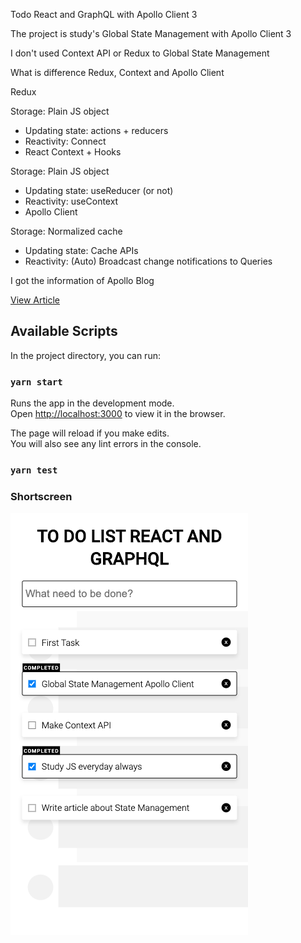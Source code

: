 Todo React and GraphQL with Apollo Client 3

The project is study's Global State Management with Apollo Client 3

I don't used Context API or Redux to Global State Management

What is difference Redux, Context and Apollo Client


Redux

Storage: Plain JS object
- Updating state: actions + reducers
- Reactivity: Connect
- React Context + Hooks

Storage: Plain JS object
- Updating state: useReducer (or not)
- Reactivity: useContext
- Apollo Client

Storage: Normalized cache
- Updating state: Cache APIs
- Reactivity: (Auto) Broadcast change notifications to Queries

I got the information of Apollo Blog

[View Article](https://www.apollographql.com/blog/dispatch-this-using-apollo-client-3-as-a-state-management-solution/)

## Available Scripts

In the project directory, you can run:

### `yarn start`

Runs the app in the development mode.<br />
Open [http://localhost:3000](http://localhost:3000) to view it in the browser.

The page will reload if you make edits.<br />
You will also see any lint errors in the console.

### `yarn test`


### Shortscreen

![alt](./todos.png)


